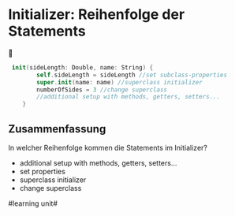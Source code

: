 # Initializer: Reihenfolge der Statements
🛫

```swift
 init(sideLength: Double, name: String) {
        self.sideLength = sideLength //set subclass-properties
        super.init(name: name) //superclass initializer
        numberOfSides = 3 //change superclass
		//additional setup with methods, getters, setters...
    }
```

## Zusammenfassung

In welcher Reihenfolge kommen die Statements im Initializer?

- additional setup with methods, getters, setters...
- set properties
- superclass initializer
- change superclass

#learning unit#